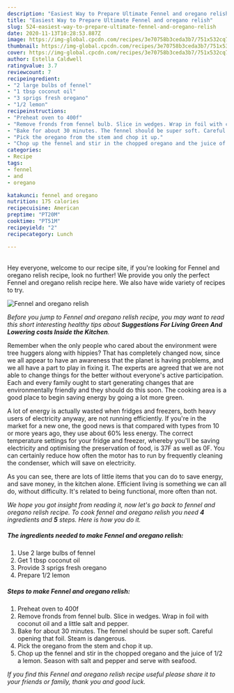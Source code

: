 ```yaml
---
description: "Easiest Way to Prepare Ultimate Fennel and oregano relish"
title: "Easiest Way to Prepare Ultimate Fennel and oregano relish"
slug: 524-easiest-way-to-prepare-ultimate-fennel-and-oregano-relish
date: 2020-11-13T10:28:53.887Z
image: https://img-global.cpcdn.com/recipes/3e70758b3ceda3b7/751x532cq70/fennel-and-oregano-relish-recipe-main-photo.jpg
thumbnail: https://img-global.cpcdn.com/recipes/3e70758b3ceda3b7/751x532cq70/fennel-and-oregano-relish-recipe-main-photo.jpg
cover: https://img-global.cpcdn.com/recipes/3e70758b3ceda3b7/751x532cq70/fennel-and-oregano-relish-recipe-main-photo.jpg
author: Estella Caldwell
ratingvalue: 3.7
reviewcount: 7
recipeingredient:
- "2 large bulbs of fennel"
- "1 tbsp coconut oil"
- "3 sprigs fresh oregano"
- "1/2 lemon"
recipeinstructions:
- "Preheat oven to 400f"
- "Remove fronds from fennel bulb. Slice in wedges. Wrap in foil with coconut oil and a little salt and pepper."
- "Bake for about 30 minutes. The fennel should be super soft. Careful opening that foil. Steam is dangerous."
- "Pick the oregano from the stem and chop it up."
- "Chop up the fennel and stir in the chopped oregano and the juice of 1/2 a lemon. Season with salt and pepper and serve with seafood."
categories:
- Recipe
tags:
- fennel
- and
- oregano

katakunci: fennel and oregano 
nutrition: 175 calories
recipecuisine: American
preptime: "PT20M"
cooktime: "PT51M"
recipeyield: "2"
recipecategory: Lunch

---
```

<br>
Hey everyone, welcome to our recipe site, if you're looking for Fennel and oregano relish recipe, look no further! We provide you only the perfect Fennel and oregano relish recipe here. We also have wide variety of recipes to try.
<br>


![Fennel and oregano relish](https://img-global.cpcdn.com/recipes/3e70758b3ceda3b7/751x532cq70/fennel-and-oregano-relish-recipe-main-photo.jpg)

<i>Before you jump to Fennel and oregano relish recipe, you may want to read this short interesting healthy tips about 
<strong>Suggestions For Living Green And Lowering costs Inside the Kitchen</strong>.</i>
</br>

Remember when the only people who cared about the environment were tree huggers along with hippies? That has completely changed now, since we all appear to have an awareness that the planet is having problems, and we all have a part to play in fixing it. The experts are agreed that we are not able to change things for the better without everyone's active participation. Each and every family ought to start generating changes that are environmentally friendly and they should do this soon. The cooking area is a good place to begin saving energy by going a lot more green.

A lot of energy is actually wasted when fridges and freezers, both heavy users of electricity anyway, are not running efficiently. If you're in the market for a new one, the good news is that compared with types from 10 or more years ago, they use about 60% less energy. The correct temperature settings for your fridge and freezer, whereby you'll be saving electricity and optimising the preservation of food, is 37F as well as 0F. You can certainly reduce how often the motor has to run by frequently cleaning the condenser, which will save on electricity.

As you can see, there are lots of little items that you can do to save energy, and save money, in the kitchen alone. Efficient living is something we can all do, without difficulty. It's related to being functional, more often than not.


<i>We hope you got insight from reading it, now let's go back to fennel and oregano relish recipe. To cook fennel and oregano relish you need <strong>4</strong> ingredients and <strong>5</strong> steps. Here is how you do it.
</i>

##### The ingredients needed to make Fennel and oregano relish:

1. Use 2 large bulbs of fennel
1. Get 1 tbsp coconut oil
1. Provide 3 sprigs fresh oregano
1. Prepare 1/2 lemon


##### Steps to make Fennel and oregano relish:

1. Preheat oven to 400f
1. Remove fronds from fennel bulb. Slice in wedges. Wrap in foil with coconut oil and a little salt and pepper.
1. Bake for about 30 minutes. The fennel should be super soft. Careful opening that foil. Steam is dangerous.
1. Pick the oregano from the stem and chop it up.
1. Chop up the fennel and stir in the chopped oregano and the juice of 1/2 a lemon. Season with salt and pepper and serve with seafood.


<i>If you find this Fennel and oregano relish recipe useful please share it to your friends or family, thank you and good luck.</i>
